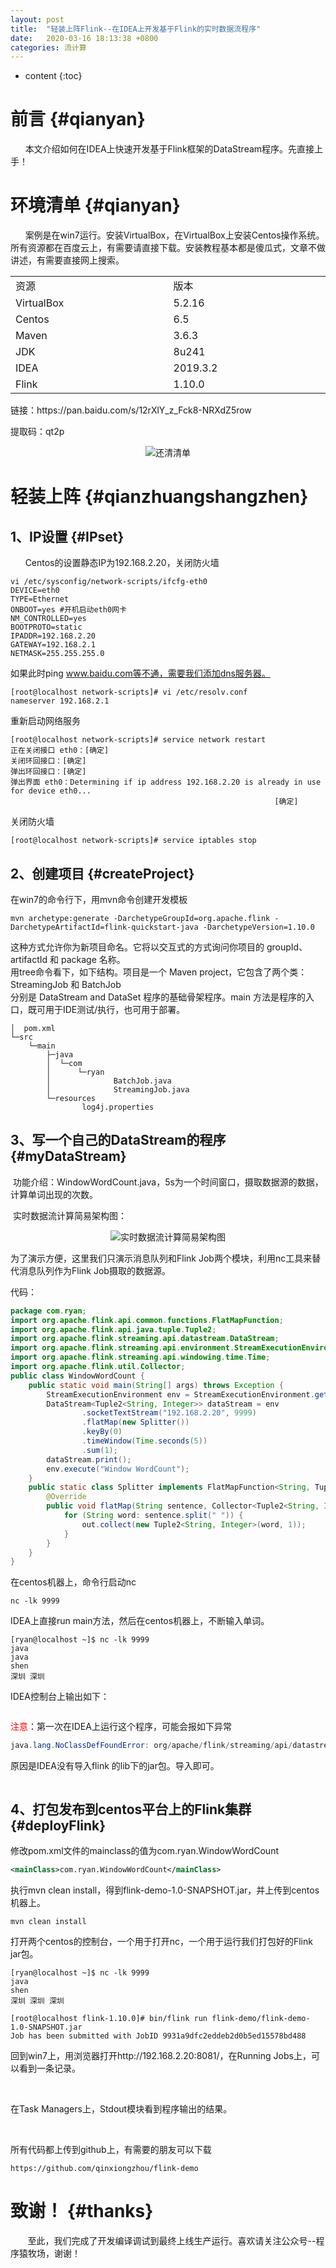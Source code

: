 ```yaml
---
layout: post
title:  "轻装上阵Flink--在IDEA上开发基于Flink的实时数据流程序"
date:   2020-03-16 18:13:38 +0800
categories: 流计算
---
```



* content
{:toc}

前言				{#qianyan}
=============================
<p>&nbsp; &nbsp; &nbsp; 本文介绍如何在IDEA上快速开发基于Flink框架的DataStream程序。先直接上手！</p>

环境清单				{#qianyan}
=============================
<p>&nbsp; &nbsp; &nbsp; 案例是在win7运行。安装VirtualBox，在VirtualBox上安装Centos操作系统。所有资源都在百度云上，有需要请直接下载。安装教程基本都是傻瓜式，文章不做讲述，有需要直接网上搜索。</p>
<table>
<tbody>
<tr>
<td valign="top" width="268">资源</td>
<td valign="top" width="268">版本</td>
</tr>
<tr>
<td valign="top" width="268">VirtualBox</td>
<td valign="top" width="268">5.2.16</td>
</tr>
<tr>
<td valign="top" width="268">Centos</td>
<td valign="top" width="268">6.5</td>
</tr>
<tr>
<td valign="top" width="268">Maven</td>
<td valign="top" width="268">3.6.3</td>
</tr>
<tr>
<td valign="top" width="268">JDK</td>
<td valign="top" width="268">8u241</td>
</tr>
<tr>
<td valign="top" width="268">IDEA</td>
<td valign="top" width="268">2019.3.2</td>
</tr>
<tr>
<td rowspan="1" colspan="1" valign="top">Flink</td>
<td rowspan="1" colspan="1" valign="top">1.10.0</td>
</tr>
</tbody>
</table>
<p>链接：https://pan.baidu.com/s/12rXlY_z_Fck8-NRXdZ5row</p>
<p>提取码：qt2p</p>

<center><img src="/source/stream-compute/01.jpg" alt="还清清单"></center>

轻装上阵				{#qianzhuangshangzhen}
==============================

1、IP设置               {#IPset}
------------------------------
<p>&nbsp; &nbsp; &nbsp; Centos的设置静态IP为192.168.2.20，关闭防火墙</p>

```shell
vi /etc/sysconfig/network-scripts/ifcfg-eth0
DEVICE=eth0
TYPE=Ethernet
ONBOOT=yes #开机启动eth0网卡
NM_CONTROLLED=yes
BOOTPROTO=static
IPADDR=192.168.2.20
GATEWAY=192.168.2.1
NETMASK=255.255.255.0
```

如果此时ping www.baidu.com等不通，需要我们添加dns服务器。

```shell
[root@localhost network-scripts]# vi /etc/resolv.conf
nameserver 192.168.2.1
```

重新启动网络服务

```shell
[root@localhost network-scripts]# service network restart                   
正在关闭接口 eth0：[确定]
关闭环回接口：[确定]
弹出环回接口：[确定]
弹出界面 eth0：Determining if ip address 192.168.2.20 is already in use for device eth0...
                                                           [确定]
```

关闭防火墙

```shell
[root@localhost network-scripts]# service iptables stop
```

2、创建项目              {#createProject}
------------------------------

在win7的命令行下，用mvn命令创建开发模板

```shell
mvn archetype:generate -DarchetypeGroupId=org.apache.flink -DarchetypeArtifactId=flink-quickstart-java -DarchetypeVersion=1.10.0
```

这种方式允许你为新项目命名。它将以交互式的方式询问你项目的 groupId、artifactId 和 package 名称。<br />用tree命令看下，如下结构。项目是一个 Maven project，它包含了两个类：StreamingJob 和 BatchJob <br />分别是 DataStream and DataSet 程序的基础骨架程序。main 方法是程序的入口，既可用于IDE测试/执行，也可用于部署。<br />

```shell
│  pom.xml
└─src
    └─main
        ├─java
        │  └─com
        │      └─ryan
        │              BatchJob.java
        │              StreamingJob.java
        └─resources
                log4j.properties
```

3、写一个自己的DataStream的程序              {#myDataStream}
------------------------------

<p>&nbsp;功能介绍：WindowWordCount.java，5s为一个时间窗口，摄取数据源的数据，计算单词出现的次数。</p>
<p>&nbsp;实时数据流计算简易架构图：</p>
<center><img src="/source/stream-compute/02.png" alt="实时数据流计算简易架构图"></center>
<p>为了演示方便，这里我们只演示消息队列和Flink Job两个模块，利用nc工具来替代消息队列作为Flink Job摄取的数据源。</p>
<p>代码：</p>

```java
package com.ryan;
import org.apache.flink.api.common.functions.FlatMapFunction;
import org.apache.flink.api.java.tuple.Tuple2;
import org.apache.flink.streaming.api.datastream.DataStream;
import org.apache.flink.streaming.api.environment.StreamExecutionEnvironment;
import org.apache.flink.streaming.api.windowing.time.Time;
import org.apache.flink.util.Collector;
public class WindowWordCount {
    public static void main(String[] args) throws Exception {
        StreamExecutionEnvironment env = StreamExecutionEnvironment.getExecutionEnvironment();
        DataStream<Tuple2<String, Integer>> dataStream = env
                .socketTextStream("192.168.2.20", 9999)
                .flatMap(new Splitter())
                .keyBy(0)
                .timeWindow(Time.seconds(5))
                .sum(1);
        dataStream.print();
        env.execute("Window WordCount");
    }
    public static class Splitter implements FlatMapFunction<String, Tuple2<String, Integer>> {
        @Override
        public void flatMap(String sentence, Collector<Tuple2<String, Integer>> out) throws Exception {
            for (String word: sentence.split(" ")) {
                out.collect(new Tuple2<String, Integer>(word, 1));
            }
        }
    }
}
```

在centos机器上，命令行启动nc

```shell
nc -lk 9999
```

IDEA上直接run main方法，然后在centos机器上，不断输入单词。

```shell
[ryan@localhost ~]$ nc -lk 9999
java
java
shen
深圳 深圳
```

IDEA控制台上输出如下：
<center><img src="/source/stream-compute/03.jpg" alt=""></center>

<p><span style="color: #ff0000;">注意</span>：第一次在IDEA上运行这个程序，可能会报如下异常</p>

```java
java.lang.NoClassDefFoundError: org/apache/flink/streaming/api/datastream/DataStream
```

原因是IDEA没有导入flink 的lib下的jar包。导入即可。

<center><img src="/source/stream-compute/04.jpg" alt=""></center>

4、打包发布到centos平台上的Flink集群             {#deployFlink}
------------------------------

修改pom.xml文件的mainclass的值为com.ryan.WindowWordCount

```xml
<mainClass>com.ryan.WindowWordCount</mainClass>
```

执行mvn clean install，得到flink-demo-1.0-SNAPSHOT.jar，并上传到centos机器上。

```shell
mvn clean install
```

打开两个centos的控制台，一个用于打开nc，一个用于运行我们打包好的Flink jar包。

```shell
[ryan@localhost ~]$ nc -lk 9999
java
shen
深圳 深圳 深圳
```

```shell
[root@localhost flink-1.10.0]# bin/flink run flink-demo/flink-demo-1.0-SNAPSHOT.jar 
Job has been submitted with JobID 9931a9dfc2eddeb2d0b5ed15578bd488
```


回到win7上，用浏览器打开http://192.168.2.20:8081/，在Running Jobs上，可以看到一条记录。
<center><img src="/source/stream-compute/05.jpg" alt=""></center> <br />

在Task Managers上，Stdout模块看到程序输出的结果。
<center><img src="/source/stream-compute/06.jpg" alt=""></center><br />

所有代码都上传到github上，有需要的朋友可以下载

```shell
https://github.com/qinxiongzhou/flink-demo
```

致谢！             {#thanks}
===========================

<p>&nbsp; &nbsp; &nbsp; &nbsp;至此，我们完成了开发编译调试到最终上线生产运行。喜欢请关注公众号--程序猿牧场，谢谢！</p>
<p>&nbsp;<img src="https://img2020.cnblogs.com/blog/440176/202003/440176-20200316224639427-719739537.png" alt="" /></p> 